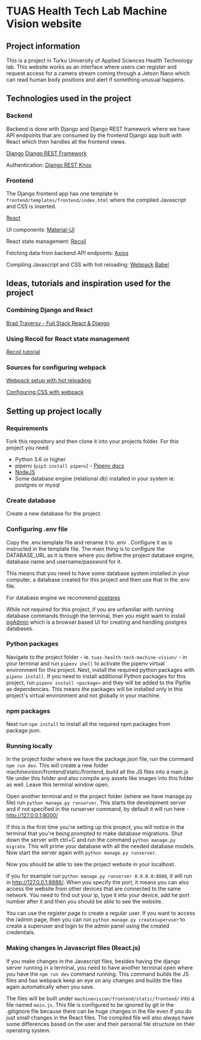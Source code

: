 # TUAS Health Tech Lab Machine Vision website

## Project information

This is a project in Turku University of Applied Sciences Health Technology lab. This website works as an interface where users can register and request access for a camera stream coming through a Jetson Nano which can read human body positions and alert if something unusual happens.

## Technologies used in the project

### Backend

Backend is done with Django and Django REST framework where we have API endpoints that are consumed by the frontend Django app built with React which then handles all the frontend views.

[Django](https://www.djangoproject.com/)
[Django REST Framework](https://www.django-rest-framework.org/)

Authentication:
[Django REST Knox](https://www.django-rest-framework.org/api-guide/authentication/#django-rest-knox)

### Frontend

The Django frontend app has one template in `frontend/templates/frontend/index.html` where the compiled Javascript and CSS is inserted.

[React](https://reactjs.org/)

UI components:
[Material-UI](https://material-ui.com/)

React state management:
[Recoil](https://recoiljs.org/)

Fetching data from backend API endpoints:
[Axios](https://www.npmjs.com/package/axios)

Compiling Javascript and CSS with hot reloading:
[Webpack](https://webpack.js.org/)
[Babel](https://babeljs.io/)

## Ideas, tutorials and inspiration used for the project

### Combining Django and React

[Brad Traversy - Full Stack React & Django](https://www.youtube.com/watch?v=Uyei2iDA4Hs&list=PLillGF-RfqbbRA-CIUxlxkUpbq0IFkX60&ab_channel=TraversyMedia)

### Using Recoil for React state management

[Recoil tutorial](https://recoiljs.org/docs/basic-tutorial/intro)

### Sources for configuring webpack

[Webpack setup with hot reloading](https://hackernoon.com/how-to-bring-live-reloading-back-to-a-django-and-react-project-ilf3ubm)

[Configuring CSS with webpack](https://blog.jakoblind.no/css-modules-webpack/)

## Setting up project locally

### Requirements

Fork this repository and then clone it into your projects folder. For this project you need:

- Python 3.6 or higher
- pipenv (`pip3 install pipenv`) - [Pipenv docs](https://pipenv-fork.readthedocs.io/en/latest/basics.html)
- [NodeJS](https://nodejs.org/en/)
- Some database engine (relational db) installed in your system ie. postgres or mysql

### Create database

Create a new database for the project.

### Configuring .env file

Copy the .env.template file and rename it to .env . Configure it as is instructed in the template file. The main thing is to configure the DATABASE_URL as it is there where you define the project database engine, database name and username/password for it.

This means that you need to have some database system installed in your computer, a database created for this project and then use that in the .env file.

For database engine we recommend [postgres](https://www.postgresql.org/)

While not required for this project, if you are unfamiliar with running database commands through the terminal, then you might want to install [pgAdmin](https://www.pgadmin.org/) which is a browser based UI for creating and handling postgres databases.

### Python packages

Navigate to the project folder - ie. `tuas-health-tech-machine-vision/` - in your terminal and run `pipenv shell` to activate the pipenv virtual environment for this project. Next, install the required python packages with `pipenv install`. If you need to install additional Python packages for this project, run `pipenv install <package>` and they will be added to the Pipfile as dependencies. This means the packages will be installed only in this project's virtual environment and not globally in your machine.

### npm packages

Next run `npm install` to install all the required npm packages from package.json.

### Running locally

In the project folder where we have the package.json file, run the command `npm run dev`. This will create a new folder machinevision/frontend/static/frontend, build all the JS files into a main.js file under this folder and also compile any assets like images into this folder as well. Leave this terminal window open.

Open another terminal and in the project folder (where we have manage.py file) run `python manage.py runserver`. This starts the development server and if not specified in the runserver command, by default it will run here - http://127.0.0.1:8000/

If this is the first time you're setting up this project, you will notice in the terminal that you're being prompted to make database migrations. Shut down the server with ctrl+C and run the command `python manage.py migrate`. This will prime your database with all the needed database models. Now start the server again with `python manage.py runserver`.

Now you should be able to see the project website in your localhost.

If you for example run `python manage.py runserver 0.0.0.0:8888`, it will run in http://127.0.0.1:8888/. When you specify the port, it means you can also access the website from other devices that are connected to the same network. You need to find out your ip, type it into your device, add he port number after it and then you should be able to see the website.

You can use the register page to create a regular user. If you want to access the /admin page, then you can run `python manage.py createsuperuser` to create a superuser and login to the admin panel using the created credentials.

### Making changes in Javascript files (React.js)

If you make changes in the Javascript files, besides having the django server running in a terminal, you need to have another terminal open where you have the `npm run dev` command running. This command builds the JS files and has webpack keep an eye on any changes and builds the files again automatically when you save.

The files will be built under `machinevision/frontend/static/frontend/` into a file named `main.js`. This file is configured to be ignored by git in the .gitignore file because there can be huge changes in the file even if you do just small changes in the React files. The compiled file will also always have some differences based on the user and their personal file structure on their operating system.
